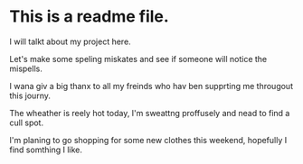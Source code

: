 # This is a readme file.

I will talkt about my project here.

Let's make some speling miskates and see if someone will notice the mispells.

I wana giv a big thanx to all my freinds who hav ben supprting me througout this journy.

The wheather is reely hot today, I'm sweattng proffusely and nead to find a cull spot.

I'm planing to go shopping for some new clothes this weekend, hopefully I find somthing I like.


